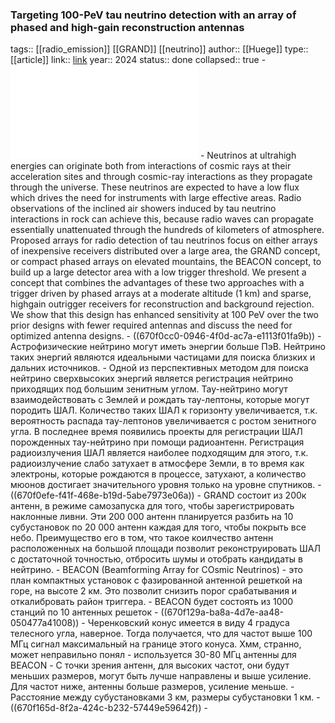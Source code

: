 ### Targeting 100-PeV tau neutrino detection with an array of phased and high-gain reconstruction antennas
tags:: [[radio_emission]] [[GRAND]] [[neutrino]]
author:: [[Huege]]
type:: [[article]]
link:: [link](https://arxiv.org/pdf/2409.02042)
year:: 2024
status:: done
collapsed:: true
	- ![2409.02042v1.pdf](../assets/2409.02042v1_1729039338724_0.pdf)
	- Neutrinos at ultrahigh energies can originate both from interactions of cosmic rays at their acceleration sites and through cosmic-ray interactions as they propagate through the universe. These neutrinos are expected to have a low flux which drives the need for instruments with large effective areas. Radio observations of the inclined air showers induced by tau neutrino interactions in rock can achieve this, because radio waves can propagate essentially unattenuated through the hundreds of kilometers of atmosphere. Proposed arrays for radio detection of tau neutrinos focus on either arrays of inexpensive receivers distributed over a large area, the GRAND concept, or compact phased arrays on elevated mountains, the BEACON concept, to build up a large detector area with a low trigger threshold. We present a concept that combines the advantages of these two approaches with a trigger driven by phased arrays at a moderate altitude (1 km) and sparse, highgain outrigger receivers for reconstruction and background rejection. We show that this design has enhanced sensitivity at 100 PeV over the two prior designs with fewer required antennas and discuss the need for optimized antenna designs.
	- ((670f0cc0-0946-4f0d-ac7a-e1113f01fa9b))
		- Астрофизические нейтрино могут иметь энергии больше ПэВ. Нейтрино таких энергий являются идеальными частицами для поиска близких и дальних источников.
		- Одной из перспективных методом для поиска нейтрино сверхвысоких энергий является регистрация нейтрино приходящих под большим зенитным углом. Тау-нейтрино могут взаимодействовать с Землей и рождать тау-лептоны, которые могут породить ШАЛ. Количество таких ШАЛ к горизонту увеличивается, т.к. вероятность распада тау-лептонов увеличивается с ростом зенитного угла. В последнее время появились проекты для регистрации ШАЛ порожденных тау-нейтрино при помощи радиоантенн. Регистрация радиоизлучения ШАЛ является наиболее подходящим для этого, т.к. радиоизлучение слабо затухает в атмосфере Земли, в то время как электроны, которые рождаются в процессе, затухают, а количество мюонов достигает значительного уровня только на уровне спутников.
	- ((670f0efe-f41f-468e-b19d-5abe7973e06a))
		- GRAND состоит из 200к антенн, в режиме самозапуска для того, чтобы зарегистрировать наклонные ливни. Эти 200 000 антенн планируется разбить на 10 субустановок по 20 000 антенн каждая для того, чтобы покрыть все небо. Преимущество его в том, что такое коилчество антенн расположенных на большой площади позволит реконструировать ШАЛ с достаточной точностью, отбросить шумы и отобрать кандидаты в нейтрино.
		- BEACON (Beamforming Array for COsmic Neutrinos) - это план компактных установок c фазированной антенной решеткой на горе, на высоте 2 км. Это позволит снизить порог срабатывания и откалибровать район триггера.
		- BEACON будет состоять из 1000 станций по 10 антенных решеток
	- ((670f129a-ba8a-4d7e-aa48-050477a41008))
		- Черенковский конус имеется в виду 4 градуса телесного угла, наверное. Тогда получается, что для частот выше 100 МГц сигнал максимальный на границе этого конуса. Хмм, странно, может неправильно понял
		- используется 30-80 МГц антенны для BEACON
		- С точки зрения антенн, для высоких частот, они будут меньших размеров, могут быть лучше направлены и выше усиление. Для частот ниже, антенны больше размеров, усиление меньше.
		- Расстояние между субустановками 3 км, размеры субустановки 1 км.
	- ((670f165d-8f2a-424c-b232-57449e59642f))
	-